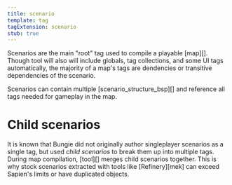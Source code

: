 ```yaml
---
title: scenario
template: tag
tagExtension: scenario
stub: true
---
```


Scenarios are the main "root" tag used to compile a playable [map][]. Though tool will also will include globals, tag collections, and some UI tags automatically, the majority of a map's tags are dendencies or transitive dependencies of the scenario.

Scenarios can contain multiple [scenario_structure_bsp][] and reference all tags needed for gameplay in the map.

# Child scenarios
It is known that Bungie did not originally author singleplayer scenarios as a single tag, but used _child scenarios_ to break them up into multiple tags. During map compilation, [tool][] merges child scenarios together. This is why stock scenarios extracted with tools like [Refinery][mek] can exceed Sapien's limits or have duplicated objects.

